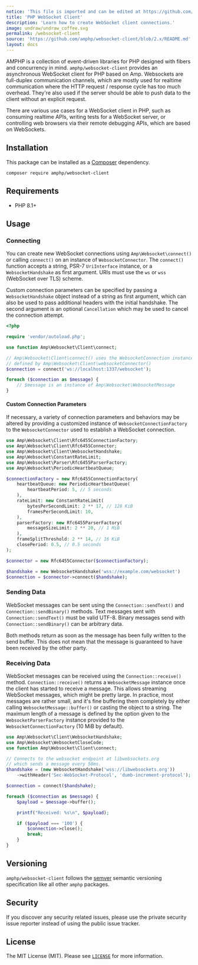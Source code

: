 ```yaml
---
notice: 'This file is imported and can be edited at https://github.com/amphp/websocket-client/blob/2.x/README.md'
title: 'PHP WebSocket Client'
description: 'Learn how to create WebSocket client connections.'
image: undraw/undraw_coffee.svg
permalink: /websocket-client
source: 'https://github.com/amphp/websocket-client/blob/2.x/README.md'
layout: docs
---
```

AMPHP is a collection of event-driven libraries for PHP designed with fibers and concurrency in mind.
`amphp/websocket-client` provides an asynchronous WebSocket client for PHP based on Amp.
Websockets are full-duplex communication channels, which are mostly used for realtime communication where the HTTP request / response cycle has too much overhead.
They're also used if the server should be able to push data to the client without an explicit request.

There are various use cases for a WebSocket client in PHP, such as consuming realtime APIs, writing tests for a WebSocket server, or controlling web browsers via their remote debugging APIs, which are based on WebSockets.

## Installation

This package can be installed as a [Composer](https://getcomposer.org/) dependency.

```
composer require amphp/websocket-client
```

## Requirements

- PHP 8.1+

## Usage

### Connecting

You can create new WebSocket connections using `Amp\Websocket\connect()` or calling `connect()` on an instance of `WebsocketConnector`.
The `connect()` function accepts a string, PSR-7 `UriInterface` instance, or a `WebsocketHandshake` as first argument. URIs must use the `ws` or `wss` (WebSocket over TLS) scheme.

Custom connection parameters can be specified by passing a `WebsocketHandshake` object instead of a string as first argument, which can also be used to pass additional headers with the initial handshake. The second argument is an optional `Cancellation` which may be used to cancel the connection attempt.

```php
<?php

require 'vendor/autoload.php';

use function Amp\Websocket\Client\connect;

// Amp\Websocket\Client\connect() uses the WebsocketConnection instance
// defined by Amp\Websocket\Client\websocketConnector()
$connection = connect('ws://localhost:1337/websocket');

foreach ($connection as $message) {
    // $message is an instance of Amp\Websocket\WebsocketMessage
}
```

#### Custom Connection Parameters

If necessary, a variety of connection parameters and behaviors may be altered by providing a customized instance of `WebsocketConnectionFactory` to the `WebsocketConnector` used to establish a WebSocket connection.

```php
use Amp\Websocket\Client\Rfc6455ConnectionFactory;
use Amp\Websocket\Client\Rfc6455Connector;
use Amp\Websocket\Client\WebsocketHandshake;
use Amp\Websocket\ConstantRateLimit;
use Amp\Websocket\Parser\Rfc6455ParserFactory;
use Amp\Websocket\PeriodicHeartbeatQueue;

$connectionFactory = new Rfc6455ConnectionFactory(
    heartbeatQueue: new PeriodicHeartbeatQueue(
        heartbeatPeriod: 5, // 5 seconds
    ),
    rateLimit: new ConstantRateLimit(
        bytesPerSecondLimit: 2 ** 17, // 128 KiB
        framesPerSecondLimit: 10,
    ),
    parserFactory: new Rfc6455ParserFactory(
        messageSizeLimit: 2 ** 20, // 1 MiB
    ),
    frameSplitThreshold: 2 ** 14, // 16 KiB
    closePeriod: 0.5, // 0.5 seconds
);

$connector = new Rfc6455Connector($connectionFactory);

$handshake = new WebsocketHandshake('wss://example.com/websocket')
$connection = $connector->connect($handshake);
```

### Sending Data

WebSocket messages can be sent using the `Connection::sendText()` and `Connection::sendBinary()` methods.
Text messages sent with `Connection::sendText()` must be valid UTF-8.
Binary messages send with `Connection::sendBinary()` can be arbitrary data.

Both methods return as soon as the message has been fully written to the send buffer. This does not mean that the message is guaranteed to have been received by the other party.

### Receiving Data

WebSocket messages can be received using the `Connection::receive()` method. `Connection::receive()` returns a `WebsocketMessage` instance once the client has started to receive a message. This allows streaming WebSocket messages, which might be pretty large. In practice, most messages are rather small, and it's fine buffering them completely by either calling `WebsocketMessage::buffer()` or casting the object to a string. The maximum length of a message is defined by the option given to the `WebsocketParserFactory` instance provided to the `WebsocketConnectionFactory` (10 MiB by default).

```php
use Amp\Websocket\Client\WebsocketHandshake;
use Amp\Websocket\WebsocketCloseCode;
use function Amp\Websocket\Client\connect;

// Connects to the websocket endpoint at libwebsockets.org
// which sends a message every 50ms.
$handshake = (new WebsocketHandshake('wss://libwebsockets.org'))
    ->withHeader('Sec-WebSocket-Protocol', 'dumb-increment-protocol');

$connection = connect($handshake);

foreach ($connection as $message) {
    $payload = $message->buffer();

    printf("Received: %s\n", $payload);

    if ($payload === '100') {
        $connection->close();
        break;
    }
}
```

## Versioning

`amphp/websocket-client` follows the [semver](http://semver.org/) semantic versioning specification like all other `amphp` packages.

## Security

If you discover any security related issues, please use the private security issue reporter instead of using the public issue tracker.

## License

The MIT License (MIT). Please see [`LICENSE`](./LICENSE) for more information.
